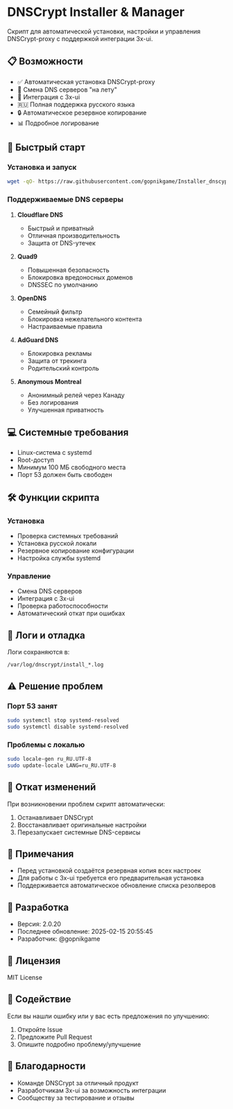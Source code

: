 # DNSCrypt Installer & Manager

Скрипт для автоматической установки, настройки и управления DNSCrypt-proxy с поддержкой интеграции 3x-ui.

## 📋 Возможности

- ✅ Автоматическая установка DNSCrypt-proxy
- 🔄 Смена DNS серверов "на лету"
- 🔗 Интеграция с 3x-ui
- 🇷🇺 Полная поддержка русского языка
- 🔒 Автоматическое резервное копирование
- 📊 Подробное логирование

## 🚀 Быстрый старт

### Установка и запуск

```bash
wget -qO- https://raw.githubusercontent.com/gopnikgame/Installer_dnscypt/main/setup_doh_dot.sh | sudo bash
```

### Поддерживаемые DNS серверы

1. **Cloudflare DNS**
   - Быстрый и приватный
   - Отличная производительность
   - Защита от DNS-утечек

2. **Quad9**
   - Повышенная безопасность
   - Блокировка вредоносных доменов
   - DNSSEC по умолчанию

3. **OpenDNS**
   - Семейный фильтр
   - Блокировка нежелательного контента
   - Настраиваемые правила

4. **AdGuard DNS**
   - Блокировка рекламы
   - Защита от трекинга
   - Родительский контроль

5. **Anonymous Montreal**
   - Анонимный релей через Канаду
   - Без логирования
   - Улучшенная приватность

## 💻 Системные требования

- Linux-система с systemd
- Root-доступ
- Минимум 100 МБ свободного места
- Порт 53 должен быть свободен

## 🛠 Функции скрипта

### Установка
- Проверка системных требований
- Установка русской локали
- Резервное копирование конфигурации
- Настройка службы systemd

### Управление
- Смена DNS серверов
- Интеграция с 3x-ui
- Проверка работоспособности
- Автоматический откат при ошибках

## 📝 Логи и отладка

Логи сохраняются в:
```
/var/log/dnscrypt/install_*.log
```

## ⚠️ Решение проблем

### Порт 53 занят
```bash
sudo systemctl stop systemd-resolved
sudo systemctl disable systemd-resolved
```

### Проблемы с локалью
```bash
sudo locale-gen ru_RU.UTF-8
sudo update-locale LANG=ru_RU.UTF-8
```

## 🔄 Откат изменений

При возникновении проблем скрипт автоматически:
1. Останавливает DNSCrypt
2. Восстанавливает оригинальные настройки
3. Перезапускает системные DNS-сервисы

## 📌 Примечания

- Перед установкой создаётся резервная копия всех настроек
- Для работы с 3x-ui требуется его предварительная установка
- Поддерживается автоматическое обновление списка резолверов

## 🔧 Разработка

- Версия: 2.0.20
- Последнее обновление: 2025-02-15 20:55:45
- Разработчик: @gopnikgame

## 📜 Лицензия

MIT License

## 🤝 Содействие

Если вы нашли ошибку или у вас есть предложения по улучшению:
1. Откройте Issue
2. Предложите Pull Request
3. Опишите подробно проблему/улучшение

## 🙏 Благодарности

- Команде DNSCrypt за отличный продукт
- Разработчикам 3x-ui за возможность интеграции
- Сообществу за тестирование и отзывы